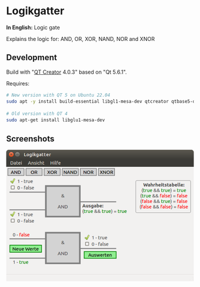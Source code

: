 # Logikgatter

**In English:** Logic gate

Explains the logic for: AND, OR, XOR, NAND, NOR and XNOR

## Development

Build with "[QT Creator](https://www.qt.io/download/) 4.0.3" based on "Qt 5.6.1".

Requires:

```bash
# New version with QT 5 on Ubuntu 22.04
sudo apt -y install build-essential libgl1-mesa-dev qtcreator qtbase5-dev qt5-qmake cmake

# Old version with QT 4
sudo apt-get install libglu1-mesa-dev
```

## Screenshots

![Logikgatter](images/screenshots/screenshot01.png "Logikgatter")
